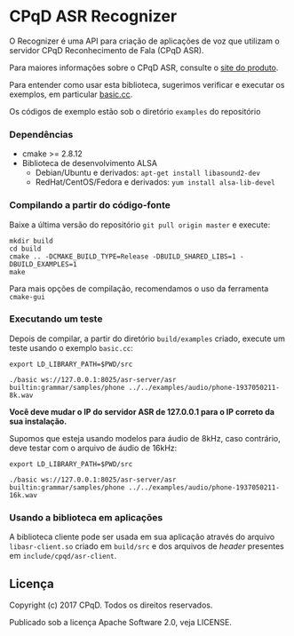 CPqD ASR Recognizer
===================

O Recognizer é uma API para criação de aplicações de voz que utilizam o servidor CPqD Reconhecimento de Fala (CPqD ASR).

Para maiores informações sobre o CPqD ASR, consulte o [site do produto](http://speechweb.cpqd.com.br/asr/docs/latest/).

Para entender como usar esta biblioteca, sugerimos verificar e executar os exemplos, em particular [basic.cc](https://github.com/CPqD/asr-sdk-cpp/blob/master/examples/basic.cc).

Os códigos de exemplo estão sob o diretório `examples` do repositório

### Dependências

* cmake >= 2.8.12
* Biblioteca de desenvolvimento ALSA
  * Debian/Ubuntu e derivados: `apt-get install libasound2-dev`
  * RedHat/CentOS/Fedora e derivados: `yum install alsa-lib-devel`

### Compilando a partir do código-fonte

Baixe a última versão do repositório `git pull origin master` e execute:

    mkdir build
    cd build
    cmake .. -DCMAKE_BUILD_TYPE=Release -DBUILD_SHARED_LIBS=1 -DBUILD_EXAMPLES=1
    make

Para mais opções de compilação, recomendamos o uso da ferramenta `cmake-gui`

### Executando um teste

Depois de compilar, a partir do diretório `build/examples` criado, execute um teste usando o exemplo `basic.cc`:

    export LD_LIBRARY_PATH=$PWD/src

    ./basic ws://127.0.0.1:8025/asr-server/asr builtin:grammar/samples/phone ../../examples/audio/phone-1937050211-8k.wav

**Você deve mudar o IP do servidor ASR de 127.0.0.1 para o IP correto da sua instalação.**

Supomos que esteja usando modelos para áudio de 8kHz, caso contrário, deve testar com o arquivo de áudio de 16kHz:

    export LD_LIBRARY_PATH=$PWD/src

    ./basic ws://127.0.0.1:8025/asr-server/asr builtin:grammar/samples/phone ../../examples/audio/phone-1937050211-16k.wav

### Usando a biblioteca em aplicações

A biblioteca cliente pode ser usada em sua aplicação através do arquivo
`libasr-client.so` criado em `build/src` e dos arquivos de *header* presentes em
`include/cpqd/asr-client`.

Licença
-------

Copyright (c) 2017 CPqD. Todos os direitos reservados.

Publicado sob a licença Apache Software 2.0, veja LICENSE.
